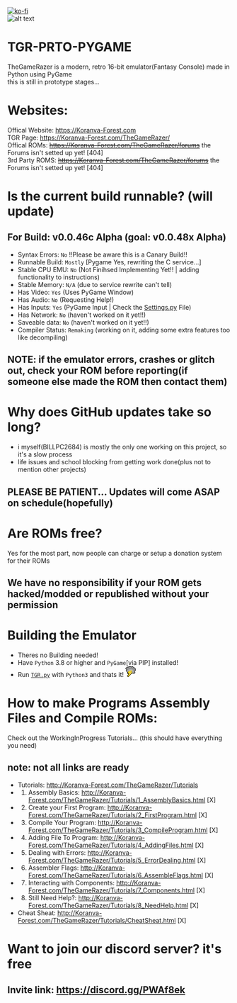 [![ko-fi](https://www.ko-fi.com/img/githubbutton_sm.svg)](https://ko-fi.com/BILLPC2684)\
![alt text](http://koranva-forest.com/TheGameRazer/TGR-logo(8x).png)

# TGR-PRTO-PYGAME
TheGameRazer is a modern, retro 16-bit emulator(Fantasy Console) made in Python using PyGame\
this is still in prototype stages...

# Websites:
Offical Website: https://Koranva-Forest.com \
TGR Page: https://Koranva-Forest.com/TheGameRazer/ \
Offical ROMs: ~~https://Koranva-Forest.com/TheGameRazer/forums~~ the Forums isn't setted up yet! [404] \
3rd Party ROMS: ~~https://Koranva-Forest.com/TheGameRazer/forums~~ the Forums isn't setted up yet! [404]

# Is the current build runnable? (will update)
## For Build: v0.0.46c Alpha (goal: v0.0.48x Alpha)
 - Syntax Errors:   `No`       !!Please be aware this is a Canary Build!!
 - Runnable Build:  `Mostly`   [Pygame Yes, rewriting the C service...]
 - Stable CPU EMU:  `No`       (Not Finihsed Implementing Yet!! | adding functionality to instructions)
 - Stable Memory:   `N/A`      (due to service rewrite can't tell)
 - Has Video:       `Yes`      (Uses PyGame Window)
 - Has Audio:       `No`       (Requesting Help!)
 - Has Inputs:      `Yes`      (PyGame Input | Check the [Settings.py](./Settings.py) File)
 - Has Network:     `No`       (haven't worked on it yet!!)
 - Saveable data:   `No`       (haven't worked on it yet!!)
 - Compiler Status: `Remaking` (working on it, adding some extra features too like decompiling)
## NOTE: if the emulator errors, crashes or glitch out, check your ROM before reporting(if someone else made the ROM then contact them)

# Why does GitHub updates take so long?
 - i myself(BILLPC2684) is mostly the only one working on this project, so it's a slow process
 - life issues and school blocking from getting work done(plus not to mention other projects)
## PLEASE BE PATIENT... Updates will come ASAP on schedule(hopefully)

# Are ROMs free?
Yes for the most part, now people can charge or setup a donation system for their ROMs
## We have no responsibility if your ROM gets hacked/modded or republished without your permission

# Building the Emulator
 - Theres no Building needed!
 - Have `Python` 3.8 or higher and `PyGame`[via PIP] installed!
 - Run [`TGR.py`](./TGR.py) with `Python3` and thats it! ![alt text](./bin/TGR_logo.png)


# How to make Programs Assembly Files and Compile ROMs:
 Check out the WorkingInProgress Tutorials... (this should have everything you need)
 ## note: not all links are ready
  - Tutorials: http://Koranva-Forest.com/TheGameRazer/Tutorials
   - 1. Assembly Basics: http://Koranva-Forest.com/TheGameRazer/Tutorials/1_AssemblyBasics.html [X]
   - 2. Create your First Program: http://Koranva-Forest.com/TheGameRazer/Tutorials/2_FirstProgram.html [X]
   - 3. Compile Your Program: http://Koranva-Forest.com/TheGameRazer/Tutorials/3_CompileProgram.html [X]
   - 4. Adding File To Program: http://Koranva-Forest.com/TheGameRazer/Tutorials/4_AddingFiles.html [X]
   - 5. Dealing with Errors: http://Koranva-Forest.com/TheGameRazer/Tutorials/5_ErrorDealing.html [X]
   - 6. Assembler Flags: http://Koranva-Forest.com/TheGameRazer/Tutorials/6_AssembleFlags.html [X]
   - 7. Interacting with Components: http://Koranva-Forest.com/TheGameRazer/Tutorials/7_Components.html [X]
   - 8. Still Need Help?: http://Koranva-Forest.com/TheGameRazer/Tutorials/8_NeedHelp.html [X]
   - Cheat Sheat: http://Koranva-Forest.com/TheGameRazer/Tutorials/CheatSheat.html [X]

# Want to join our discord server? it's free
## Invite link: https://discord.gg/PWAf8ek
